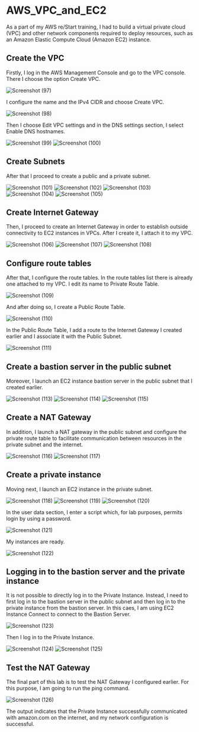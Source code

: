 # AWS_VPC_and_EC2

As a part of my AWS re/Start training, I had to build a virtual private cloud (VPC) and other network components required to deploy resources, such as an Amazon Elastic Compute Cloud (Amazon EC2) instance.

## Create the VPC

Firstly, I log in the AWS Management Console and go to the VPC console. There I choose the option Create VPC.

![Screenshot (97)](https://github.com/DespoinaTikt/AWS_VPC_Configuration/assets/166096217/d7993582-973b-4aa7-abaa-e37bbd004629)

I configure the name and the IPv4 CIDR and choose Create VPC.

![Screenshot (98)](https://github.com/DespoinaTikt/AWS_VPC_Configuration/assets/166096217/0350a959-8ec3-4ae7-b545-3ecc3e86fe44)

Then I choose Edit VPC settings and in the DNS settings section, I select Enable DNS hostnames.

![Screenshot (99)](https://github.com/DespoinaTikt/AWS_VPC_Configuration/assets/166096217/e6ea46fa-3e27-487c-ace6-0dbc64e6eddb)
![Screenshot (100)](https://github.com/DespoinaTikt/AWS_VPC_Configuration/assets/166096217/14095ae1-a981-4372-bb04-54fd9032e249)


## Create Subnets

After that I proceed to create a public and a private subnet.

![Screenshot (101)](https://github.com/DespoinaTikt/AWS_VPC_Configuration/assets/166096217/8bf52d44-19e3-4c3c-9ea1-adc5d539063e)
![Screenshot (102)](https://github.com/DespoinaTikt/AWS_VPC_Configuration/assets/166096217/8b06b935-e707-4cd2-870d-35e8dabcf3f2)
![Screenshot (103)](https://github.com/DespoinaTikt/AWS_VPC_Configuration/assets/166096217/d5fd5957-6536-447a-a0e0-3366d7cb6d0a)
![Screenshot (104)](https://github.com/DespoinaTikt/AWS_VPC_Configuration/assets/166096217/665b2b16-372d-4248-9ea9-e9c81adb6c0c)
![Screenshot (105)](https://github.com/DespoinaTikt/AWS_VPC_Configuration/assets/166096217/26a81061-d7e2-428b-8fdd-d7c992841430)

## Create Internet Gateway

Then, I proceed to create an Internet Gateway in order to establish outside connectivity to EC2 instances in VPCs. After I create it, I attach it to my VPC.

![Screenshot (106)](https://github.com/DespoinaTikt/AWS_VPC_Configuration/assets/166096217/1fc6e9dc-849f-42fd-aa69-12b148a1feba)
![Screenshot (107)](https://github.com/DespoinaTikt/AWS_VPC_Configuration/assets/166096217/e22f1a22-482d-4398-abd5-4a93eb06ada0)
![Screenshot (108)](https://github.com/DespoinaTikt/AWS_VPC_Configuration/assets/166096217/3667a70d-0cef-4c89-81dc-087210f1174b)

## Configure route tables

After that, I configure the route tables. In the route tables list there is already one attached to my VPC. I edit its name to Private Route Table.

![Screenshot (109)](https://github.com/DespoinaTikt/AWS_VPC_Configuration/assets/166096217/5929428c-06d8-41da-9781-b74a68df61f6)

And after doing so, I create a Public Route Table.

![Screenshot (110)](https://github.com/DespoinaTikt/AWS_VPC_Configuration/assets/166096217/54ad0d9d-0f19-4a6a-9ee0-19621ae096cd)


In the Public Route Table, I add a route to the Internet Gateway I created earlier and I associate it with the Public Subnet.

![Screenshot (111)](https://github.com/DespoinaTikt/AWS_VPC_Configuration/assets/166096217/618ed7b5-9e26-41b8-a644-529b20df78c2)


## Create a bastion server in the public subnet

Moreover, I launch an EC2 instance bastion server in the public subnet that I created earlier.

![Screenshot (113)](https://github.com/DespoinaTikt/AWS_VPC_Configuration/assets/166096217/ba117a1a-ff38-400d-8c0a-5404ff8c04b3)
![Screenshot (114)](https://github.com/DespoinaTikt/AWS_VPC_Configuration/assets/166096217/290bf657-62a3-43f6-80cc-0914cde50000)
![Screenshot (115)](https://github.com/DespoinaTikt/AWS_VPC_Configuration/assets/166096217/efeccaf1-785a-4445-9b37-c5cb6d443429)

## Create a NAT Gateway

In addition, I launch a NAT gateway in the public subnet and configure the private route table to facilitate communication between resources in the private subnet and the internet. 

![Screenshot (116)](https://github.com/DespoinaTikt/AWS_VPC_Configuration/assets/166096217/cd0420a6-a9f4-4078-abd4-13af173f8db5)
![Screenshot (117)](https://github.com/DespoinaTikt/AWS_VPC_Configuration/assets/166096217/8a337f6a-2b33-431a-94a4-0535efdb0080)

## Create a private instance

Moving next, I launch an EC2 instance in the private subnet.

![Screenshot (118)](https://github.com/DespoinaTikt/AWS_VPC_Configuration/assets/166096217/6a24d16e-833a-45e8-9f5e-0b4e2176f721)
![Screenshot (119)](https://github.com/DespoinaTikt/AWS_VPC_Configuration/assets/166096217/86cbeacb-11b9-4eb5-bb85-a484d4c6a290)
![Screenshot (120)](https://github.com/DespoinaTikt/AWS_VPC_Configuration/assets/166096217/6b6093da-0715-4d1e-a807-9c8dc5b00328)

In the user data section, I enter a script which, for lab purposes, permits login by using a password.

![Screenshot (121)](https://github.com/DespoinaTikt/AWS_VPC_Configuration/assets/166096217/63280320-88b6-47b9-88fe-472e249fdfc2)

My instances are ready.

![Screenshot (122)](https://github.com/DespoinaTikt/AWS_VPC_Configuration/assets/166096217/58a336c7-fb32-4cee-acc8-772a0a1b17ca)

## Logging in to the bastion server and the private instance

It is not possible to directly log in to the Private Instance. Instead, I need to first log in to the bastion server in the public subnet and then log in to the private instance from the bastion server. In this caes, I am using EC2 Instance Connect to connect to the Bastion Server.

![Screenshot (123)](https://github.com/DespoinaTikt/AWS_VPC_Configuration/assets/166096217/6d714fb8-39d5-4c75-ac69-67ea03d978df)

Then I log in to the Private Instance.

![Screenshot (124)](https://github.com/DespoinaTikt/AWS_VPC_Configuration/assets/166096217/46aa4606-8b16-42de-a4da-ea03cecb2c87)
![Screenshot (125)](https://github.com/DespoinaTikt/AWS_VPC_Configuration/assets/166096217/13d15495-ef97-4438-b032-25395bf77c33)

## Test the NAT Gateway

The final part of this lab is to test the NAT Gateway I configured earlier. For this purpose, I am going to run the ping command.

![Screenshot (126)](https://github.com/DespoinaTikt/AWS_VPC_Configuration/assets/166096217/bbaabca3-65bc-4df6-b8ba-f3d4411bfc50)

The output indicates that the Private Instance successfully communicated with amazon.com on the internet, and my network configuration is successful.






